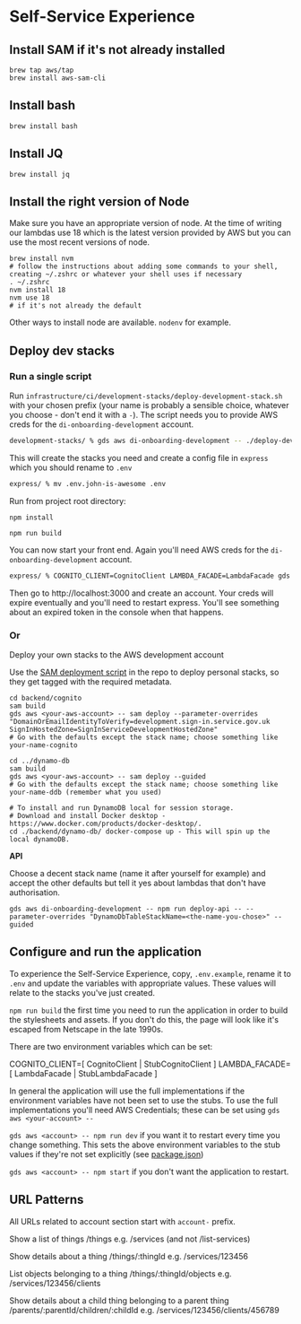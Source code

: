 # Self-Service Experience

## Install SAM if it's not already installed

```shell
brew tap aws/tap
brew install aws-sam-cli
```

## Install bash

```shell
brew install bash
```

## Install JQ

```shell
brew install jq
```

## Install the right version of Node

Make sure you have an appropriate version of node. At the time of writing our lambdas use 18 which is the latest version provided by AWS but you can use the most recent versions of node.

```shell
brew install nvm
# follow the instructions about adding some commands to your shell, creating ~/.zshrc or whatever your shell uses if necessary
. ~/.zshrc
nvm install 18
nvm use 18
# if it's not already the default
```

Other ways to install node are available. `nodenv` for example.

## Deploy dev stacks

### Run a single script

Run `infrastructure/ci/development-stacks/deploy-development-stack.sh` with your chosen prefix (your name is probably a sensible choice, whatever you choose - don't end it with a `-`). The script needs you to provide AWS creds for the `di-onboarding-development` account.

```bash
development-stacks/ % gds aws di-onboarding-development -- ./deploy-development-stack.sh john-is-awesome
```

This will create the stacks you need and create a config file in `express` which you should rename to `.env`

```bash
express/ % mv .env.john-is-awesome .env
```

Run from project root directory:

```shell
npm install

npm run build
```

You can now start your front end. Again you'll need AWS creds for the `di-onboarding-development` account.

```bash
express/ % COGNITO_CLIENT=CognitoClient LAMBDA_FACADE=LambdaFacade gds aws di-onboarding-development -- npm run dev
```

Then go to http://localhost:3000 and create an account. Your creds will expire eventually and you'll need to restart express. You'll see something about an expired token in the console when that happens.

### Or

Deploy your own stacks to the AWS development account

Use the [SAM deployment script](infrastructure/deploy-sam-stack.sh) in the repo to deploy personal stacks, so they get tagged with the required metadata.

```shell
cd backend/cognito
sam build
gds aws <your-aws-account> -- sam deploy --parameter-overrides "DomainOrEmailIdentityToVerify=development.sign-in.service.gov.uk SignInHostedZone=SignInServiceDevelopmentHostedZone"
# Go with the defaults except the stack name; choose something like your-name-cognito

cd ../dynamo-db
sam build
gds aws <your-aws-account> -- sam deploy --guided
# Go with the defaults except the stack name; choose something like your-name-ddb (remember what you used)

# To install and run DynamoDB local for session storage.
# Download and install Docker desktop - https://www.docker.com/products/docker-desktop/.
cd ./backend/dynamo-db/ docker-compose up - This will spin up the local dynamoDB.
```

**API**

Choose a decent stack name (name it after yourself for example) and accept the other defaults but tell it yes about lambdas that don't have authorisation.

```shell
gds aws di-onboarding-development -- npm run deploy-api -- --parameter-overrides "DynamoDbTableStackName=<the-name-you-chose>" --guided
```

## Configure and run the application

To experience the Self-Service Experience, copy, `.env.example`, rename it to `.env` and update the variables with appropriate values. These values will relate to the stacks you've just created.

`npm run build` the first time you need to run the application in order to build the stylesheets and assets. If you don't do this, the page will look like it's escaped from Netscape in the late 1990s.

There are two environment variables which can be set:

COGNITO_CLIENT=[ CognitoClient | StubCognitoClient ]
LAMBDA_FACADE=[ LambdaFacade | StubLambdaFacade ]

In general the application will use the full implementations if the environment variables have not been set to use the stubs. To use the full implementations you'll need AWS Credentials; these can be set using `gds aws <your-account> --`

`gds aws <account> -- npm run dev` if you want it to restart every time you change something. This sets the above environment variables to the stub values if they're not set explicitly (see [package.json](./express/package.json))

`gds aws <account> -- npm start` if you don't want the application to restart.

## URL Patterns

All URLs related to account section start with `account-` prefix.

Show a list of things
/things
e.g. /services (and not /list-services)

Show details about a thing
/things/:thingId
e.g. /services/123456

List objects belonging to a thing
/things/:thingId/objects
e.g. /services/123456/clients

Show details about a child thing belonging to a parent thing
/parents/:parentId/children/:childId
e.g. /services/123456/clients/456789
